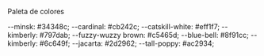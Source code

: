 Paleta de colores

--minsk: #34348c;
--cardinal: #cb242c;
--catskill-white: #eff1f7;
--kimberly: #797dab;
--fuzzy-wuzzy brown: #c5465d;
--blue-bell: #8f91cc;
--kimberly: #6c649f;
--jacarta: #2d2962;
--tall-poppy: #ac2934;
